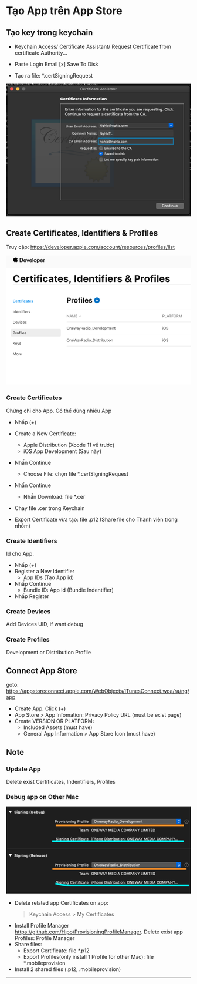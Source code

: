 # Tạo App trên App Store

## Tạo key trong keychain

- Keychain Access/ Certificate Assistant/ Request Certificate from certificate Authority...

- Paste Login Email
[x] Save To Disk

- Tạo ra file: *.certSigningRequest

![create cer](create_cert.png)

## Create Certificates, Identifiers & Profiles

Truy cập:
<https://developer.apple.com/account/resources/profiles/list>

![Certificates_Identifiers_Profiles](Certificates_Identifiers_Profiles.png)

### Create Certificates

Chứng chỉ cho App. Có thể dùng nhiều App

- Nhấp (+)
- Create a New Certificate:
  - Apple Distribution (Xcode 11 về trước)
  - iOS App Development (Sau này)
- Nhấn Continue
  - Choose File: chọn file *.certSigningRequest
- Nhấn Continue
  - Nhấn Download: file *.cer
  
- Chạy file .cer trong Keychain
- Export Certificate vừa tạo: file .p12
(Share file cho Thành viên trong nhóm)

### Create Identifiers

Id cho App.

- Nhấp (+)
- Register a New Identifier
  - App IDs (Tạo App id)
- Nhấp Continue
  - Bundle ID: App Id (Bundle Indentifier)
- Nhấp Register

### Create Devices

Add Devices UID, if want debug

### Create Profiles

Development or Distribution Profile

## Connect App Store

goto: <https://appstoreconnect.apple.com/WebObjects/iTunesConnect.woa/ra/ng/app>

- Create App. Click (+)
- App Store > App Infomation: Privacy Policy URL (must be exist page)
- Create VERSION OR PLATFORM:
  - Included Assets (must have)
  - General App Information > App Store Icon (must have)


## Note

### Update App

Delete exist Certificates, Indentifiers, Profiles

### Debug app on Other Mac

![profile on app](Profile_on_project.png)

- Delete related app Certificates on app:
    > Keychain Access > My Certificates
- Install Profile Manager <https://github.com/Hipo/ProvisioningProfileManager>. Delete exist app Profiles: Profile Manager
- Share files:
  - Export Certificate: file *.p12
  - Export Profiles(only install 1 Profile for other Mac): file *.mobileprovision
- Install 2 shared files (.p12, .mobileprovision)

---
